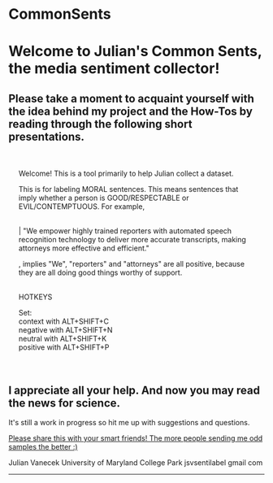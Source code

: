# CommonSents




# **Welcome to Julian's Common Sents, the media sentiment collector!**


## Please take a moment to acquaint yourself with the idea behind my project and the How-Tos by reading through the following short presentations.


<div class="fdiv">

<div class="indiv">


<div style="padding: 20px;">

Welcome! This is a tool primarily to help Julian collect a dataset. 
<p>
This is for labeling MORAL sentences. This means sentences that imply whether a person is GOOD/RESPECTABLE or EVIL/CONTEMPTUOUS. For example, 
</p>
<br>
| "We empower highly trained reporters with automated speech recognition technology to deliver more accurate transcripts, making attorneys more effective and efficient." 
<br>
<p> 
, implies "We", "reporters" and "attorneys" are all positive, because they are all doing good things worthy of support.
</p>
<br>
HOTKEYS
<br>
<p>
Set: <br>
context with ALT+SHIFT+C<br>
negative with ALT+SHIFT+N<br>
neutral with ALT+SHIFT+K<br>
positive with ALT+SHIFT+P<br>
</p>
</div>

</div>

</div>


## I appreciate all your help. And now you may read the news for science.

It's still a work in progress so hit me up with suggestions and questions.

[Please share this with your smart friends! The more people sending me odd samples the better :)](https://chrome.google.com/webstore/detail/common-sents/bmhhlclpcciacjfgigihpkaeggmgkgih)

Julian Vanecek
University of Maryland College Park
jsvsentilabel gmail com

* * *
